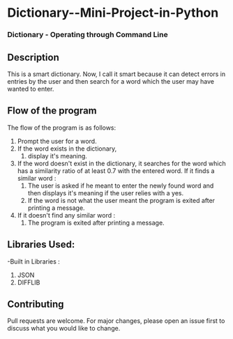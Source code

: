 # Dictionary--Mini-Project-in-Python

### Dictionary - Operating through Command Line

## Description
This is a smart dictionary. Now, I call it smart because it can detect errors in entries by the user and then search for a word which the user may have wanted to enter. 

## Flow of the program 
The flow of the program is as follows:
1. Prompt the user for a word.
2. If the word exists in the dictionary,  
      1. display it's meaning.
3. If the word doesn't exist in the dictionary, it searches for the word which has a similarity ratio of at least 0.7 with the entered 
   word. If it finds a similar word :
      1. The user is asked if he meant to enter the newly found word and then displays it's meaning if the user relies with a yes.
      2. If the word is not what the user meant the program is exited after printing a message.
4. If it doesn't find any similar word :
      1. The program is exited after printing a message.
      
## Libraries Used:
-Built in Libraries :
  1. JSON
  2. DIFFLIB

## Contributing
Pull requests are welcome. For major changes, please open an issue first to discuss what you would like to change.
